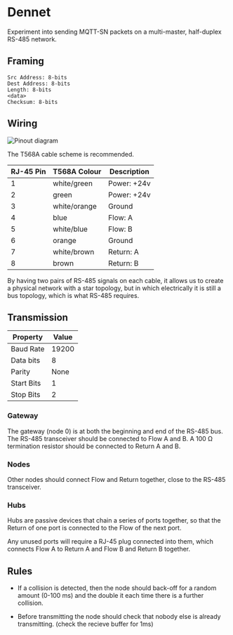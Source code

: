 Dennet
======

Experiment into sending MQTT-SN packets on a multi-master, half-duplex RS-485 network.


Framing
-------

```
Src Address: 8-bits
Dest Address: 8-bits
Length: 8-bits
<data>
Checksum: 8-bits
```


Wiring
------

![Pinout diagram](https://github.com/njh/dennet/raw/master/rj45-dennet.png)

The T568A cable scheme is recommended.

| RJ-45 Pin  | T568A Colour | Description  |
| ---------- | ------------ | ------------ |
| 1          | white/green  | Power: +24v  |
| 2          | green        | Power: +24v  |
| 3          | white/orange | Ground       |
| 4          | blue         | Flow: A      |
| 5          | white/blue   | Flow: B      |
| 6          | orange       | Ground       |
| 7          | white/brown  | Return: A    |
| 8          | brown        | Return: B    |

By having two pairs of RS-485 signals on each cable, it allows us to create a physical 
network with a star topology, but in which electrically it is still a bus topology,
which is what RS-485 requires.

Transmission
------------

| Property   | Value  |
| ---------- | ------ |
| Baud Rate  | 19200  |
| Data bits  | 8      |
| Parity     | None   |
| Start Bits | 1      |
| Stop Bits  | 2      |


### Gateway

The gateway (node 0) is at both the beginning and end of the RS-485 bus.
The RS-485 transceiver should be connected to Flow A and B.
A 100 Ω termination resistor should be connected to Return A and B.

### Nodes

Other nodes should connect Flow and Return together, close to the RS-485 transceiver.

### Hubs

Hubs are passive devices that chain a series of ports together, so that the Return of one port is connected to the Flow of the next port.

Any unused ports will require a RJ-45 plug connected into them, which connects Flow A to Return A and Flow B and Return B together.

## Rules

* If a collision is detected, then the node should back-off for a random amount (0-100 ms) and the double it each time there is a further collision.

* Before transmitting the node should check that nobody else is already transmitting. (check the recieve buffer for 1ms)
